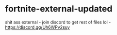 # fortnite-external-updated
shit ass external - join discord to get rest of files lol - https://discord.gg/Uh6WPv2suy
